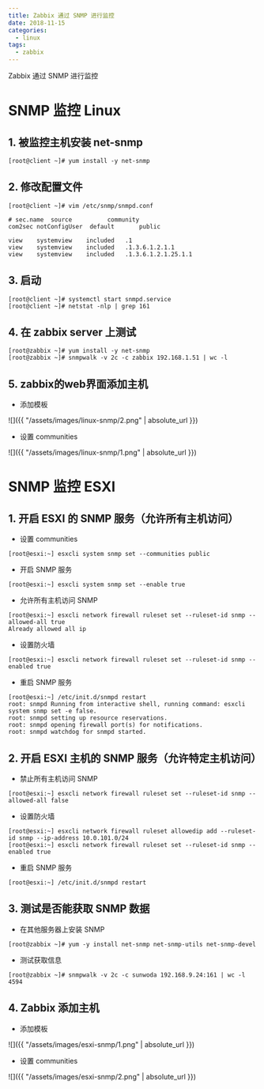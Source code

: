 ```yaml
---
title: Zabbix 通过 SNMP 进行监控
date: 2018-11-15
categories:
  - linux
tags:
  - zabbix
---
```


Zabbix 通过 SNMP 进行监控
<!-- more -->

# SNMP 监控 Linux
## 1. 被监控主机安装 net-snmp
```
[root@client ~]# yum install -y net-snmp
```
## 2. 修改配置文件
```
[root@client ~]# vim /etc/snmp/snmpd.conf
```
```
# sec.name  source          community
com2sec notConfigUser  default       public

view    systemview    included   .1
view    systemview    included   .1.3.6.1.2.1.1
view    systemview    included   .1.3.6.1.2.1.25.1.1
```
## 3. 启动

```
[root@client ~]# systemctl start snmpd.service
[root@client ~]# netstat -nlp | grep 161
```

## 4. 在 zabbix server 上测试
```
[root@zabbix ~]# yum install -y net-snmp
[root@zabbix ~]# snmpwalk -v 2c -c zabbix 192.168.1.51 | wc -l
```

## 5. zabbix的web界面添加主机
+ 添加模板

![]({{ "/assets/images/linux-snmp/2.png" | absolute_url }})

+ 设置 communities

![]({{ "/assets/images/linux-snmp/1.png" | absolute_url }})

# SNMP 监控 ESXI
## 1. 开启 ESXI 的 SNMP 服务（允许所有主机访问）
+ 设置 communities

```
[root@esxi:~] esxcli system snmp set --communities public
```
+ 开启 SNMP 服务

```
[root@esxi:~] esxcli system snmp set --enable true
```
+ 允许所有主机访问 SNMP

```
[root@esxi:~] esxcli network firewall ruleset set --ruleset-id snmp --allowed-all true
Already allowed all ip
```
+ 设置防火墙

```
[root@esxi:~] esxcli network firewall ruleset set --ruleset-id snmp --enabled true
```
+ 重启 SNMP 服务

```
[root@esxi:~] /etc/init.d/snmpd restart
root: snmpd Running from interactive shell, running command: esxcli system snmp set -e false.
root: snmpd setting up resource reservations.
root: snmpd opening firewall port(s) for notifications.
root: snmpd watchdog for snmpd started.
```

## 2. 开启 ESXI 主机的 SNMP 服务（允许特定主机访问）

+ 禁止所有主机访问 SNMP

```
[root@esxi:~] esxcli network firewall ruleset set --ruleset-id snmp --allowed-all false
```
+ 设置防火墙

```
[root@esxi:~] esxcli network firewall ruleset allowedip add --ruleset-id snmp --ip-address 10.0.101.0/24
[root@esxi:~] esxcli network firewall ruleset set --ruleset-id snmp --enabled true
```
+ 重启 SNMP 服务

```
[root@esxi:~] /etc/init.d/snmpd restart
```

## 3. 测试是否能获取 SNMP 数据
+ 在其他服务器上安装 SNMP

```
[root@zabbix ~]# yum -y install net-snmp net-snmp-utils net-snmp-devel
```

+ 测试获取信息

```
[root@zabbix ~]# snmpwalk -v 2c -c sunwoda 192.168.9.24:161 | wc -l
4594
```

## 4. Zabbix 添加主机
+ 添加模板

![]({{ "/assets/images/esxi-snmp/1.png" | absolute_url }})

+ 设置 communities

![]({{ "/assets/images/esxi-snmp/2.png" | absolute_url }})


